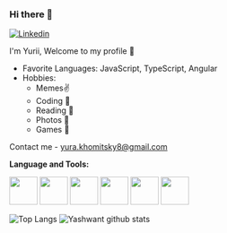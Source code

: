 ### Hi there 👋


[![Linkedin](https://img.shields.io/badge/-LinkedIn-blue?style=flat&logo=Linkedin&logoColor=white)](https://www.linkedin.com/in/yurakhomitskyi/)
<br/>

I'm Yurii, Welcome to my profile 🙂

- Favorite Languages: JavaScript, TypeScript, Angular
- Hobbies:
  - Memes✌️
  - Coding 😬
  - Reading 🤔
  - Photos 🤗
  - Games 🫡 

Contact me - <a href="mailto:yura.khomitsky8@gmail.com">yura.khomitsky8@gmail.com</a>
  
**Language and Tools:**

<code><img height="50" src="https://github.com/konpa/devicon/blob/master/icons/javascript/javascript-plain.svg"></code>
<code><img height="50" src="https://github.com/konpa/devicon/blob/master/icons/typescript/typescript-plain.svg"></code>
<code><img height="50" src="https://github.com/konpa/devicon/blob/master/icons/angularjs/angularjs-plain.svg"></code>
<code><img height="50" src="https://github.com/konpa/devicon/blob/master/icons/redux/redux-original.svg"/></code>
<code><img height="50" src="https://github.com/konpa/devicon/blob/master/icons/mysql/mysql-plain.svg"></code>
<code><img height="50" src="https://github.com/konpa/devicon/blob/master/icons/nodejs/nodejs-plain.svg"></code>

![Top Langs](https://github-readme-stats.vercel.app/api/top-langs/?username=yurakhomitsky&theme=tokyonight)
![Yashwant github stats](https://github-readme-stats.vercel.app/api?username=yurakhomitsky&show_icons=true&theme=tokyonight)
